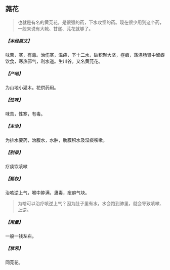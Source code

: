 ## 荛花

> 也就是有名的黄芫花，是很强的药，下水攻坚的药。现在很少用到这个药，一般来说有大戟、甘遂、芫花就够了。

##### 【本经原文】
味苦，寒，有毒。治伤寒，温疟，下十二水，破积聚大坚，症瘕，荡涤肠胃中留癖饮食，寒热邪气，利水道。生川谷。又名黄芫花。
##### 【产地】
为山地小灌木。花供药用。
##### 【性味】
味苦，性寒，有毒。
##### 【主治】
为排水要药，治腹水，水肿，肋膜积水及湿痰咳嗽。
##### 【别录】
疗痰饮咳嗽
##### 【甄权】
治咳逆上气，喉中肿满，蛊毒，痃癖气块。

> 为啥可以治疗咳逆上气？因为肚子里有水，水会跑到肺里，就会导致咳嗽、上逆。

##### 【用量】
一般一钱左右。
##### 【禁忌】
同芫花。